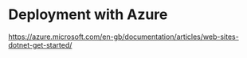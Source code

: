 # Deployment with Azure

https://azure.microsoft.com/en-gb/documentation/articles/web-sites-dotnet-get-started/

